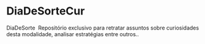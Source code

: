 # DiaDeSorteCur
DiaDeSorte 	Repositório exclusivo para retratar assuntos sobre curiosidades desta modalidade, analisar estratégias entre outros.. 
